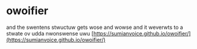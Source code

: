 # owoifier
and the swentens stwuctuw gets wose and wowse and it weverwts to a stwate ov udda nwonswense uwu
[https://sumianvoice.github.io/owoifier/](https://sumianvoice.github.io/owoifier/)
